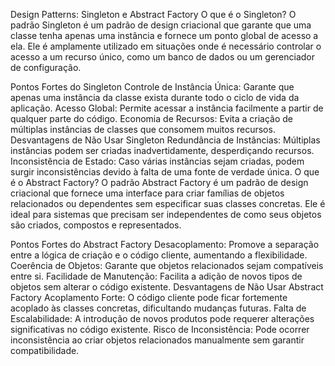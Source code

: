 Design Patterns: Singleton e Abstract Factory
O que é o Singleton?
O padrão Singleton é um padrão de design criacional que garante que uma classe tenha apenas uma instância e fornece um ponto global de acesso a ela. Ele é amplamente utilizado em situações onde é necessário controlar o acesso a um recurso único, como um banco de dados ou um gerenciador de configuração.

Pontos Fortes do Singleton
Controle de Instância Única: Garante que apenas uma instância da classe exista durante todo o ciclo de vida da aplicação.
Acesso Global: Permite acessar a instância facilmente a partir de qualquer parte do código.
Economia de Recursos: Evita a criação de múltiplas instâncias de classes que consomem muitos recursos.
Desvantagens de Não Usar Singleton
Redundância de Instâncias: Múltiplas instâncias podem ser criadas inadvertidamente, desperdiçando recursos.
Inconsistência de Estado: Caso várias instâncias sejam criadas, podem surgir inconsistências devido à falta de uma fonte de verdade única.
O que é o Abstract Factory?
O padrão Abstract Factory é um padrão de design criacional que fornece uma interface para criar famílias de objetos relacionados ou dependentes sem especificar suas classes concretas. Ele é ideal para sistemas que precisam ser independentes de como seus objetos são criados, compostos e representados.

Pontos Fortes do Abstract Factory
Desacoplamento: Promove a separação entre a lógica de criação e o código cliente, aumentando a flexibilidade.
Coerência de Objetos: Garante que objetos relacionados sejam compatíveis entre si.
Facilidade de Manutenção: Facilita a adição de novos tipos de objetos sem alterar o código existente.
Desvantagens de Não Usar Abstract Factory
Acoplamento Forte: O código cliente pode ficar fortemente acoplado às classes concretas, dificultando mudanças futuras.
Falta de Escalabilidade: A introdução de novos produtos pode requerer alterações significativas no código existente.
Risco de Inconsistência: Pode ocorrer inconsistência ao criar objetos relacionados manualmente sem garantir compatibilidade.
